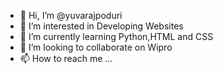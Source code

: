 - 👋 Hi, I’m @yuvarajpoduri
- 👀 I’m interested in Developing Websites
- 🌱 I’m currently learning Python,HTML and CSS
- 💞️ I’m looking to collaborate on Wipro
- 📫 How to reach me ...

<!---
yuvarajpoduri/yuvarajpoduri is a ✨ special ✨ repository because its `README.md` (this file) appears on your GitHub profile.
You can click the Preview link to take a look at your changes.
--->
